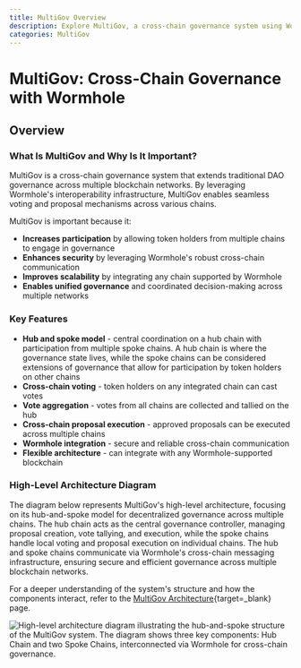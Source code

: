 ```yaml
---
title: MultiGov Overview
description: Explore MultiGov, a cross-chain governance system using Wormhole for seamless voting and proposal execution across multiple blockchain networks.
categories: MultiGov
---
```


# MultiGov: Cross-Chain Governance with Wormhole

## Overview

### What Is MultiGov and Why Is It Important?

MultiGov is a cross-chain governance system that extends traditional DAO governance across multiple blockchain networks. By leveraging Wormhole's interoperability infrastructure, MultiGov enables seamless voting and proposal mechanisms across various chains.

MultiGov is important because it:

- **Increases participation** by allowing token holders from multiple chains to engage in governance
- **Enhances security** by leveraging Wormhole's robust cross-chain communication
- **Improves scalability** by integrating any chain supported by Wormhole
- **Enables unified governance** and coordinated decision-making across multiple networks

### Key Features

- **Hub and spoke model** - central coordination on a hub chain with participation from multiple spoke chains. A hub chain is where the governance state lives, while the spoke chains can be considered extensions of governance that allow for participation by token holders on other chains
- **Cross-chain voting** - token holders on any integrated chain can cast votes
- **Vote aggregation** - votes from all chains are collected and tallied on the hub
- **Cross-chain proposal execution** - approved proposals can be executed across multiple chains
- **Wormhole integration** - secure and reliable cross-chain communication
- **Flexible architecture** - can integrate with any Wormhole-supported blockchain

### High-Level Architecture Diagram

The diagram below represents MultiGov's high-level architecture, focusing on its hub-and-spoke model for decentralized governance across multiple chains. The hub chain acts as the central governance controller, managing proposal creation, vote tallying, and execution, while the spoke chains handle local voting and proposal execution on individual chains. The hub and spoke chains communicate via Wormhole's cross-chain messaging infrastructure, ensuring secure and efficient governance across multiple blockchain networks.

For a deeper understanding of the system's structure and how the components interact, refer to the [MultiGov Architecture](/docs/learn/governance/architecture/){target=\_blank} page.

<!-- simplify diagram -->
![High-level architecture diagram illustrating the hub-and-spoke structure of the MultiGov system. The diagram shows three key components: Hub Chain and two Spoke Chains, interconnected via Wormhole for cross-chain governance.](/docs/images/learn/governance/multigov-high-level.webp)

